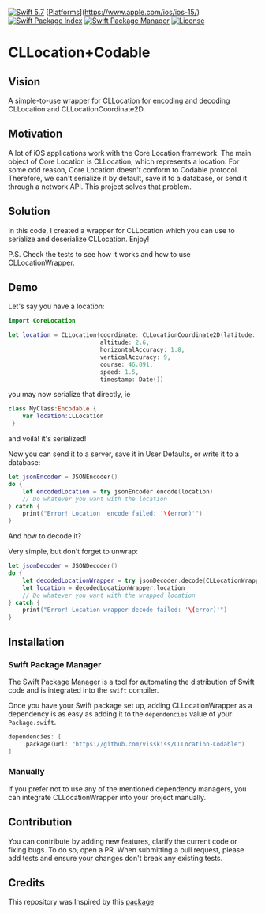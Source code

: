 [![Swift 5.7](https://img.shields.io/badge/Swift-5.6-orange.svg?style=flat)](https://developer.apple.com/swift)
[[Platforms](https://img.shields.io/badge/Platforms-iOS_|_iPadOS_|_macOS_|_Mac_Catalyst_|_tvOS_|_watchOS-green?style=flat)](https://www.apple.com/ios/ios-15/)
[![Swift Package Index](https://img.shields.io/badge/Swift_Package_Index-compatible-blueviolet?style=flat)](https://github.com/yonivav/CLLocation-Codable)
[![Swift Package Manager](https://img.shields.io/badge/Swift_Package_Manager-compatible-brown?style=flat)](https://www.swift.org/package-manager/)
[![License](https://img.shields.io/badge/License-MIT-lightgrey.svg)](https://opensource.org/licenses/MIT)

# CLLocation+Codable
## Vision
A simple-to-use wrapper for CLLocation for encoding and decoding CLLocation and CLLocationCoordinate2D.

## Motivation

A lot of iOS applications work with the Core Location framework. The main object of Core Location is CLLocation, which represents a location. For some odd reason, Core Location doesn't conform to Codable protocol. Therefore, we can't serialize it by default, save it to a database, or send it through a network API.
This project solves that problem.

## Solution
In this code, I created a wrapper for CLLocation which you can use to serialize and deserialize CLLocation.
Enjoy!

P.S. Check the tests to see how it works and how to use CLLocationWrapper.

## Demo
Let's say you have a location:
```swift
import CoreLocation

let location = CLLocation(coordinate: CLLocationCoordinate2D(latitude: 16.6, longitude: 12.5),
                          altitude: 2.6,
                          horizontalAccuracy: 1.8,
                          verticalAccuracy: 9,
                          course: 46.891,
                          speed: 1.5,
                          timestamp: Date())
```

you may now serialize that directly, ie
```swift
class MyClass:Encodable {
    var location:CLLocation
 }
```
and voilà! it's serialized!

Now you can send it to a server, save it in User Defaults, or write it to a database:
```swift
let jsonEncoder = JSONEncoder()
do {
    let encodedLocation = try jsonEncoder.encode(location)
    // Do whatever you want with the location
} catch {
    print("Error! Location  encode failed: '\(error)'")
}
```

And how to decode it?

Very simple, but don't forget to unwrap:
```swift
let jsonDecoder = JSONDecoder()
do {
    let decodedLocationWrapper = try jsonDecoder.decode(CLLocationWrapper.self, from: encodedLocation)
    let location = decodedLocationWrapper.location
    // Do whatever you want with the wrapped location
} catch {
    print("Error! Location wrapper decode failed: '\(error)'")
}

```

## Installation

### Swift Package Manager

The [Swift Package Manager](https://swift.org/package-manager/) is a tool for automating the distribution of Swift code and is integrated into the `swift` compiler. 

Once you have your Swift package set up, adding CLLocationWrapper as a dependency is as easy as adding it to the `dependencies` value of your `Package.swift`.

```swift
dependencies: [
    .package(url: "https://github.com/visskiss/CLLocation-Codable")
]
```

### Manually

If you prefer not to use any of the mentioned dependency managers, you can integrate CLLocationWrapper into your project manually.

## Contribution
You can contribute by adding new features, clarify the current code or fixing bugs. To do so, open a PR. When submitting a pull request, please add tests and ensure your changes don't break any existing tests.

## Credits
This repository was Inspired by this [package](https://github.com/yonivav/CLLocation-Codable)
